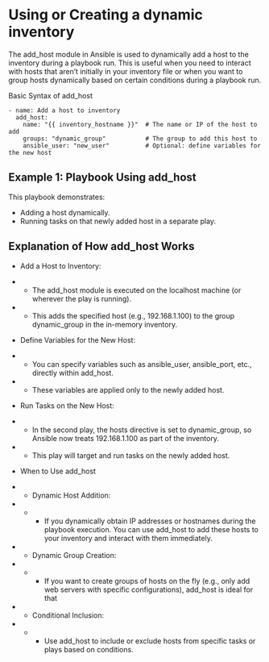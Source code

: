# Using or Creating a dynamic inventory

The add_host module in Ansible is used to dynamically add a host to the inventory during a playbook run. This is useful when you need to interact with hosts that aren’t initially in your inventory file or when you want to group hosts dynamically based on certain conditions during a playbook run.

Basic Syntax of add_host
```
- name: Add a host to inventory
  add_host:
    name: "{{ inventory_hostname }}"  # The name or IP of the host to add
    groups: "dynamic_group"           # The group to add this host to
    ansible_user: "new_user"          # Optional: define variables for the new host
```

## Example 1:  Playbook Using add_host
This playbook demonstrates:
- Adding a host dynamically.
- Running tasks on that newly added host in a separate play.

## Explanation of How add_host Works
- Add a Host to Inventory:
- - The add_host module is executed on the localhost machine (or wherever the play is running).
- - This adds the specified host (e.g., 192.168.1.100) to the group dynamic_group in the in-memory inventory.

- Define Variables for the New Host:
- - You can specify variables such as ansible_user, ansible_port, etc., directly within add_host.
- - These variables are applied only to the newly added host.

- Run Tasks on the New Host:
- - In the second play, the hosts directive is set to dynamic_group, so Ansible now treats 192.168.1.100 as part of the inventory.
- - This play will target and run tasks on the newly added host.

- When to Use add_host
- - Dynamic Host Addition:
- - - If you dynamically obtain IP addresses or hostnames during the playbook execution. You can use add_host to add these hosts to your inventory and interact with them immediately.

- - Dynamic Group Creation:
- - - If you want to create groups of hosts on the fly (e.g., only add web servers with specific configurations), add_host is ideal for that

- - Conditional Inclusion:
- - - Use add_host to include or exclude hosts from specific tasks or plays based on conditions.